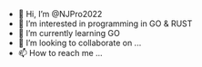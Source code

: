 - 👋 Hi, I’m @NJPro2022
- 👀 I’m interested in programming in GO & RUST
- 🌱 I’m currently learning GO
- 💞️ I’m looking to collaborate on ...
- 📫 How to reach me ...

<!---
NJPro2022/NJPro2022 is a ✨ special ✨ repository because its `README.md` (this file) appears on your GitHub profile.
You can click the Preview link to take a look at your changes.
--->
